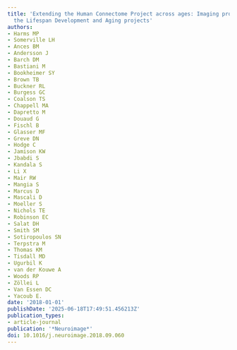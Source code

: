 ```yaml
---
title: 'Extending the Human Connectome Project across ages: Imaging protocols for
  the Lifespan Development and Aging projects'
authors:
- Harms MP
- Somerville LH
- Ances BM
- Andersson J
- Barch DM
- Bastiani M
- Bookheimer SY
- Brown TB
- Buckner RL
- Burgess GC
- Coalson TS
- Chappell MA
- Dapretto M
- Douaud G
- Fischl B
- Glasser MF
- Greve DN
- Hodge C
- Jamison KW
- Jbabdi S
- Kandala S
- Li X
- Mair RW
- Mangia S
- Marcus D
- Mascali D
- Moeller S
- Nichols TE
- Robinson EC
- Salat DH
- Smith SM
- Sotiropoulos SN
- Terpstra M
- Thomas KM
- Tisdall MD
- Ugurbil K
- van der Kouwe A
- Woods RP
- Zöllei L
- Van Essen DC
- Yacoub E.
date: '2018-01-01'
publishDate: '2025-06-18T17:49:51.456213Z'
publication_types:
- article-journal
publication: '*Neuroimage*'
doi: 10.1016/j.neuroimage.2018.09.060
---
```

